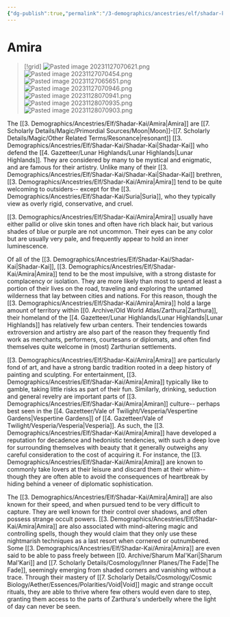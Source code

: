```yaml
---
{"dg-publish":true,"permalink":"/3-demographics/ancestries/elf/shadar-kai/amira/","noteIcon":""}
---
```


# Amira

>[!grid]
>![Pasted image 20231127070621.png](/img/user/x.%20Assets/Attachments/Pasted%20image%2020231127070621.png)
>![Pasted image 20231127070454.png](/img/user/x.%20Assets/Attachments/Pasted%20image%2020231127070454.png)
>![Pasted image 20231127065651.png](/img/user/x.%20Assets/Attachments/Pasted%20image%2020231127065651.png)
>![Pasted image 20231127070946.png](/img/user/x.%20Assets/Attachments/Pasted%20image%2020231127070946.png)
>![Pasted image 20231128070941.png](/img/user/x.%20Assets/Attachments/Pasted%20image%2020231128070941.png)
>![Pasted image 20231128070935.png](/img/user/x.%20Assets/Attachments/Pasted%20image%2020231128070935.png)
>![Pasted image 20231128070903.png](/img/user/x.%20Assets/Attachments/Pasted%20image%2020231128070903.png)

The [[3. Demographics/Ancestries/Elf/Shadar-Kai/Amira\|Amira]] are [[7. Scholarly Details/Magic/Primordial Sources/Moon\|Moon]]-[[7. Scholarly Details/Magic/Other Related Terms/Resonance\|resonant]] [[3. Demographics/Ancestries/Elf/Shadar-Kai/Shadar-Kai\|Shadar-Kai]] who defend the [[4. Gazetteer/Lunar Highlands/Lunar Highlands\|Lunar Highlands]]. They are considered by many to be mystical and enigmatic, and are famous for their artistry. Unlike many of their [[3. Demographics/Ancestries/Elf/Shadar-Kai/Shadar-Kai\|Shadar-Kai]] brethren, [[3. Demographics/Ancestries/Elf/Shadar-Kai/Amira\|Amira]] tend to be quite welcoming to outsiders-- except for the [[3. Demographics/Ancestries/Elf/Shadar-Kai/Suria\|Suria]], who they typically view as overly rigid, conservative, and cruel. 

[[3. Demographics/Ancestries/Elf/Shadar-Kai/Amira\|Amira]] usually have either pallid or olive skin tones and often have rich black hair, but various shades of blue or purple are not uncommon. Their eyes can be any color but are usually very pale, and frequently appear to hold an inner luminescence. 

Of all of the [[3. Demographics/Ancestries/Elf/Shadar-Kai/Shadar-Kai\|Shadar-Kai]], [[3. Demographics/Ancestries/Elf/Shadar-Kai/Amira\|Amira]] tend to be the most impulsive, with a strong distaste for complacency or isolation. They are more likely than most to spend at least a portion of their lives on the road, traveling and exploring the untamed wilderness that lay between cities and nations. For this reason, though the [[3. Demographics/Ancestries/Elf/Shadar-Kai/Amira\|Amira]] hold a large amount of territory within [[0. Archive/Old World Atlas/Zarthura\|Zarthura]], their homeland of the [[4. Gazetteer/Lunar Highlands/Lunar Highlands\|Lunar Highlands]] has relatively few urban centers. Their tendencies towards extroversion and artistry are also part of the reason they frequently find work as merchants, performers, courtesans or diplomats, and often find themselves quite welcome in (most) Zarthurian settlements. 

[[3. Demographics/Ancestries/Elf/Shadar-Kai/Amira\|Amira]] are particularly fond of art, and have a strong bardic tradition rooted in a deep history of painting and sculpting. For entertainment, [[3. Demographics/Ancestries/Elf/Shadar-Kai/Amira\|Amira]] typically like to gamble, taking little risks as part of their fun. Similarly, drinking, seduction and general revelry are important parts of [[3. Demographics/Ancestries/Elf/Shadar-Kai/Amira\|Amiran]] culture-- perhaps best seen in the [[4. Gazetteer/Vale of Twilight/Vesperia/Vespertine Gardens\|Vespertine Gardens]] of [[4. Gazetteer/Vale of Twilight/Vesperia/Vesperia\|Vesperia]]. As such, the [[3. Demographics/Ancestries/Elf/Shadar-Kai/Amira\|Amira]] have developed a reputation for decadence and hedonistic tendencies, with such a deep love for surrounding themselves with beauty that it generally outweighs any careful consideration to the cost of acquiring it. For instance, the [[3. Demographics/Ancestries/Elf/Shadar-Kai/Amira\|Amira]] are known to commonly take lovers at their leisure and discard them at their whim-- though they are often able to avoid the consequences of heartbreak by hiding behind a veneer of diplomatic sophistication. 

The [[3. Demographics/Ancestries/Elf/Shadar-Kai/Amira\|Amira]] are also known for their speed, and when pursued tend to be very difficult to capture. They are well known for their control over shadows, and often possess strange occult powers. [[3. Demographics/Ancestries/Elf/Shadar-Kai/Amira\|Amira]] are also associated with mind-altering magic and controlling spells, though they would claim that they only use these nightmarish techniques as a last resort when cornered or outnumbered. Some [[3. Demographics/Ancestries/Elf/Shadar-Kai/Amira\|Amira]] are even said to be able to pass freely between [[0. Archive/Sharum Mal'Kari\|Sharum Mal'Kari]] and [[7. Scholarly Details/Cosmology/Inner Planes/The Fade\|The Fade]], seemingly emerging from shaded corners and vanishing without a trace. Through their mastery of [[7. Scholarly Details/Cosmology/Cosmic Biology/Aether/Essences/Polarities/Void\|Void]] magic and strange occult rituals, they are able to thrive where few others would even dare to step, granting them access to the parts of Zarthura's underbelly where the light of day can never be seen. 







